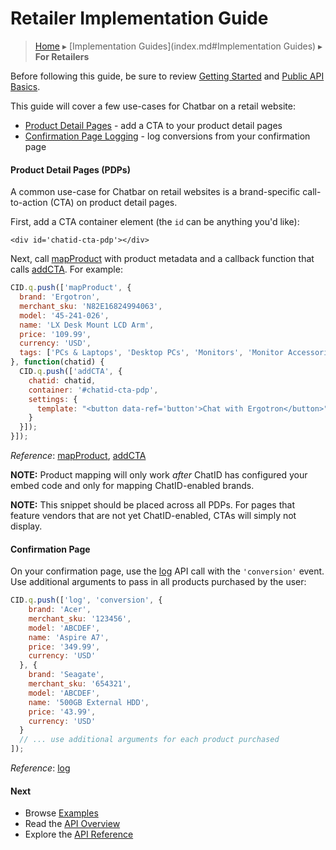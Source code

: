 Retailer Implementation Guide
=============================

> [Home](index.md) ▸ [Implementation Guides](index.md#Implementation Guides) ▸ **For Retailers**

Before following this guide, be sure to review [Getting Started](getting-started.md) and
[Public API Basics](public-api-overview.md#Basics).

This guide will cover a few use-cases for Chatbar on a retail website:

* [Product Detail Pages](retailer-implementation.md#Product_Detail_Pages) - add a CTA to your product detail pages
* [Confirmation Page Logging](retailer-implementation.md#Confirmation_Page) - log conversions from your confirmation page

#### Product Detail Pages (PDPs)

A common use-case for Chatbar on retail websites is a brand-specific call-to-action (CTA)
on product detail pages.

First, add a CTA container element (the `id` can be anything you'd like):

```
<div id='chatid-cta-pdp'></div>
```

Next, call [mapProduct](public-api-reference.md#mapProduct) with product metadata and a
callback function that calls [addCTA](public-api-reference.md#addCTA). For example:

```javascript
CID.q.push(['mapProduct', {
  brand: 'Ergotron',
  merchant_sku: 'N82E16824994063',
  model: '45-241-026',
  name: 'LX Desk Mount LCD Arm',
  price: '109.99',
  currency: 'USD',
  tags: ['PCs & Laptops', 'Desktop PCs', 'Monitors', 'Monitor Accessories', 'Ergotron']
}, function(chatid) {
  CID.q.push(['addCTA', {
    chatid: chatid,
    container: '#chatid-cta-pdp',
    settings: {
      template: "<button data-ref='button'>Chat with Ergotron</button>"
    }
  }]);
}]);
```

*Reference*: [mapProduct](public-api-reference.md#mapProduct),
[addCTA](public-api-reference.md#addCTA)

**NOTE:** Product mapping will only work *after* ChatID has configured your embed code
and only for mapping ChatID-enabled brands.

**NOTE:** This snippet should be placed across all PDPs. For pages that feature vendors
that are not yet ChatID-enabled, CTAs will simply not display.

#### Confirmation Page

On your confirmation page, use the [log](public-api-reference.md#log) API call with
the `'conversion'` event. Use additional arguments to pass in all products purchased by
the user:

```javascript
CID.q.push(['log', 'conversion', {
    brand: 'Acer',
    merchant_sku: '123456',
    model: 'ABCDEF',
    name: 'Aspire A7',
    price: '349.99',
    currency: 'USD'
  }, {
    brand: 'Seagate',
    merchant_sku: '654321',
    model: 'ABCDEF',
    name: '500GB External HDD',
    price: '43.99',
    currency: 'USD'
  }
  // ... use additional arguments for each product purchased
]);
```

*Reference*: [log](public-api-reference.md#log)

#### Next

* Browse [Examples](demos.md)
* Read the [API Overview](public-api-overview.md)
* Explore the [API Reference](public-api-reference.md)
